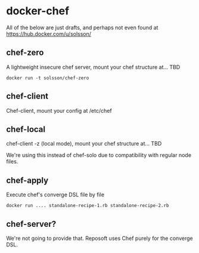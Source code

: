 # docker-chef

All of the below are just drafts, and perhaps not even found at https://hub.docker.com/u/solsson/

## chef-zero

A lightweight insecure chef server, mount your chef structure at... TBD

```
docker run -t solsson/chef-zero
```

## chef-client

Chef-client, mount your config at /etc/chef

## chef-local

chef-client -z (local mode), mount your chef structure at... TBD

We're using this instead of chef-solo due to compatibility with regular node files.

## chef-apply

Execute chef's converge DSL file by file

```
docker run .... standalone-recipe-1.rb standalone-recipe-2.rb
```

## chef-server?

We're not going to provide that. Reposoft uses Chef purely for the converge DSL.
